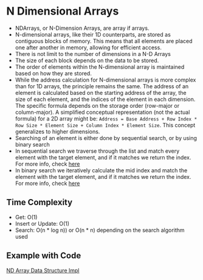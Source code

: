 # N Dimensional Arrays

- NDArrays, or N-Dimension Arrays, are array if arrays.
- N-dimensional arrays, like their 1D counterparts, are stored as contiguous blocks of memory. This means that all elements are placed one after another in memory, allowing for efficient access.
- There is not limit to the number of dimensions in a N-D Arrays
- The size of each block depends on the data to be stored.
- The order of elements within the N-dimensional array is maintained based on how they are stored.
- While the address calculation for N-dimensional arrays is more complex than for 1D arrays, the principle remains the same.  The address of an element is calculated based on the starting address of the array, the size of each element, and the indices of the element in each dimension.  The specific formula depends on the storage order (row-major or column-major).  A simplified conceptual representation (not the actual formula) for a 2D array might be:  `Address = Base Address + Row Index * Row Size * Element Size + Column Index * Element Size`.  This concept generalizes to higher dimensions.
- Searching of an element is either done by sequential search, or by using binary search
- In sequential search we traverse through the list and match every element with the target element, and if it matches we return the index. For more info, check [here]()
- In binary search we iteratively calculate the mid index and match the element with the target element, and if it matches we return the index. For more info, check [here]()

## **Time Complexity**

- Get: O(1)
- Insert or Update: O(1)
- Search: O(n * log n)) or O(n * n) depending on the search algorithm used

## **Example with Code**

[ND Array Data Structure Impl](src/datastructures/intermediate/NDArrayDS.java)